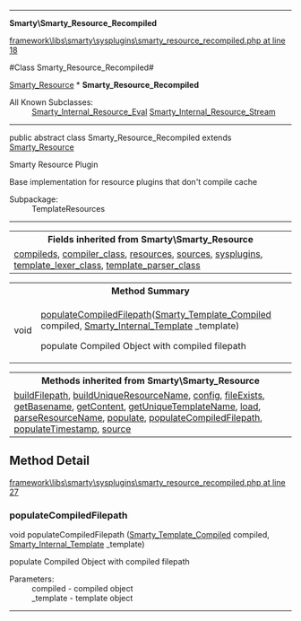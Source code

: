 

- - -

**Smarty\Smarty_Resource_Recompiled**


<a href="https://github.com/JeyDotC/Hirudo/blob/master/framework/libs/smarty/sysplugins/smarty_resource_recompiled.php#L18" >framework\libs\smarty\sysplugins\smarty_resource_recompiled.php at line 18</a>

#Class Smarty_Resource_Recompiled#

<a href="https://github.com/JeyDotC/Hirudo-docs/blob/master/smarty/smarty_resource.md">Smarty_Resource</a>
    * **Smarty_Resource_Recompiled**


<dl>
<dt>All Known Subclasses:</dt>
<dd><a href="https://github.com/JeyDotC/Hirudo-docs/blob/master/smarty/smarty_internal_resource_eval.md">Smarty_Internal_Resource_Eval</a> <a href="https://github.com/JeyDotC/Hirudo-docs/blob/master/smarty/smarty_internal_resource_stream.md">Smarty_Internal_Resource_Stream</a> </dd>
</dl>



- - -

<p class="signature"><span class='k'>public abstract  class</span> <span class='nx'>Smarty_Resource_Recompiled</span>
extends <a href="https://github.com/JeyDotC/Hirudo-docs/blob/master/smarty/smarty_resource.md">Smarty_Resource</a>

</p>

<div class="comment" id="overview_description"><p>Smarty Resource Plugin</p><p>Base implementation for resource plugins that don't compile cache</p></div>

<dl>
<dt>Subpackage:</dt>
<dd>TemplateResources</dd>
</dl>


- - -

<table class="inherit">
<tr><th colspan="2">Fields inherited from Smarty\Smarty_Resource</th></tr>
<tr><td><a href="https://github.com/JeyDotC/Hirudo-docs/blob/master/smarty/smarty_resource.md">compileds</a>, <a href="https://github.com/JeyDotC/Hirudo-docs/blob/master/smarty/smarty_resource.md">compiler_class</a>, <a href="https://github.com/JeyDotC/Hirudo-docs/blob/master/smarty/smarty_resource.md">resources</a>, <a href="https://github.com/JeyDotC/Hirudo-docs/blob/master/smarty/smarty_resource.md">sources</a>, <a href="https://github.com/JeyDotC/Hirudo-docs/blob/master/smarty/smarty_resource.md">sysplugins</a>, <a href="https://github.com/JeyDotC/Hirudo-docs/blob/master/smarty/smarty_resource.md">template_lexer_class</a>, <a href="https://github.com/JeyDotC/Hirudo-docs/blob/master/smarty/smarty_resource.md">template_parser_class</a></td></tr></table>

<table id="summary_method">
<tr><th colspan="2">Method Summary</th></tr>
<tr>
<td><span class='k'></span> <span class='nx'>void</span></td>
<td class="description"><p class="name"><a href="#populatecompiledfilepath">populateCompiledFilepath</a>(<a href="https://github.com/JeyDotC/Hirudo/blob/master/smarty/Smarty_Template_Compiled.md">Smarty_Template_Compiled</a> compiled, <a href="https://github.com/JeyDotC/Hirudo/blob/master/smarty/Smarty_Internal_Template.md">Smarty_Internal_Template</a> _template)</p><p class="description">populate Compiled Object with compiled filepath</p></td>
</tr>
</table>

<table class="inherit">
<tr><th colspan="2">Methods inherited from Smarty\Smarty_Resource</th></tr>
<tr><td><a href="https://github.com/JeyDotC/Hirudo-docs/blob/master/smarty/smarty_resource.md">buildFilepath</a>, <a href="https://github.com/JeyDotC/Hirudo-docs/blob/master/smarty/smarty_resource.md">buildUniqueResourceName</a>, <a href="https://github.com/JeyDotC/Hirudo-docs/blob/master/smarty/smarty_resource.md">config</a>, <a href="https://github.com/JeyDotC/Hirudo-docs/blob/master/smarty/smarty_resource.md">fileExists</a>, <a href="https://github.com/JeyDotC/Hirudo-docs/blob/master/smarty/smarty_resource.md">getBasename</a>, <a href="https://github.com/JeyDotC/Hirudo-docs/blob/master/smarty/smarty_resource.md">getContent</a>, <a href="https://github.com/JeyDotC/Hirudo-docs/blob/master/smarty/smarty_resource.md">getUniqueTemplateName</a>, <a href="https://github.com/JeyDotC/Hirudo-docs/blob/master/smarty/smarty_resource.md">load</a>, <a href="https://github.com/JeyDotC/Hirudo-docs/blob/master/smarty/smarty_resource.md">parseResourceName</a>, <a href="https://github.com/JeyDotC/Hirudo-docs/blob/master/smarty/smarty_resource.md">populate</a>, <a href="https://github.com/JeyDotC/Hirudo-docs/blob/master/smarty/smarty_resource.md">populateCompiledFilepath</a>, <a href="https://github.com/JeyDotC/Hirudo-docs/blob/master/smarty/smarty_resource.md">populateTimestamp</a>, <a href="https://github.com/JeyDotC/Hirudo-docs/blob/master/smarty/smarty_resource.md">source</a></td></tr></table>

<h2 id="detail_method">Method Detail</h2>

<a href="https://github.com/JeyDotC/Hirudo/blob/master/framework/libs/smarty/sysplugins/smarty_resource_recompiled.php#L27" >framework\libs\smarty\sysplugins\smarty_resource_recompiled.php at line 27</a>

<h3 id="populateCompiledFilepath()">populateCompiledFilepath</h3>
<span class='k'></span> <span class='nx'>void</span> <span class='nf'>populateCompiledFilepath</span> (<a href="https://github.com/JeyDotC/Hirudo/blob/master/smarty/Smarty_Template_Compiled.md">Smarty_Template_Compiled</a> compiled, <a href="https://github.com/JeyDotC/Hirudo/blob/master/smarty/Smarty_Internal_Template.md">Smarty_Internal_Template</a> _template)

<div class="details">
<p>populate Compiled Object with compiled filepath</p><dl>
<dt>Parameters:</dt>
<dd>compiled - compiled object</dd>
<dd>_template - template object</dd>
</dl>

</div>

- - -

